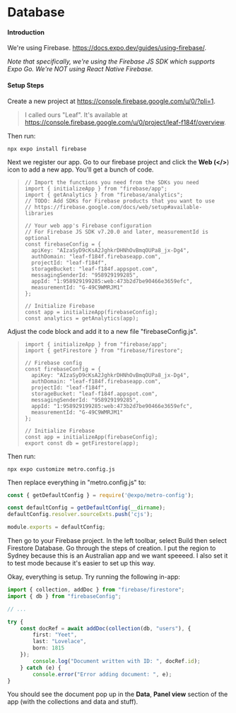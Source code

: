 # Database

#### Introduction

We're using Firebase. https://docs.expo.dev/guides/using-firebase/.

*Note that specifically, we're using the Firebase JS SDK which supports Expo Go. We're NOT using React Native Firebase.*

#### Setup Steps

Create a new project at https://console.firebase.google.com/u/0/?pli=1. 

> I called ours "Leaf". It's available at https://console.firebase.google.com/u/0/project/leaf-f184f/overview.

Then run:

```
npx expo install firebase
```

Next we register our app. Go to our firebase project and click the **Web **(**</>**) icon to add a new app. You'll get a bunch of code.

> ```
> // Import the functions you need from the SDKs you need
> import { initializeApp } from "firebase/app";
> import { getAnalytics } from "firebase/analytics";
> // TODO: Add SDKs for Firebase products that you want to use
> // https://firebase.google.com/docs/web/setup#available-libraries
> 
> // Your web app's Firebase configuration
> // For Firebase JS SDK v7.20.0 and later, measurementId is optional
> const firebaseConfig = {
>   apiKey: "AIzaSyD9cKsA2JghkrDHNhOvBmqOUPa8_jx-Dg4",
>   authDomain: "leaf-f184f.firebaseapp.com",
>   projectId: "leaf-f184f",
>   storageBucket: "leaf-f184f.appspot.com",
>   messagingSenderId: "958929199285",
>   appId: "1:958929199285:web:473b2d7be90466e3659efc",
>   measurementId: "G-49C9WMRJM1"
> };
> 
> // Initialize Firebase
> const app = initializeApp(firebaseConfig);
> const analytics = getAnalytics(app);
> ```

Adjust the code block and add it to a new file "firebaseConfig.js".

> ```
> import { initializeApp } from "firebase/app";
> import { getFirestore } from "firebase/firestore";
> 
> // Firebase config
> const firebaseConfig = {
>   apiKey: "AIzaSyD9cKsA2JghkrDHNhOvBmqOUPa8_jx-Dg4",
>   authDomain: "leaf-f184f.firebaseapp.com",
>   projectId: "leaf-f184f",
>   storageBucket: "leaf-f184f.appspot.com",
>   messagingSenderId: "958929199285",
>   appId: "1:958929199285:web:473b2d7be90466e3659efc",
>   measurementId: "G-49C9WMRJM1"
> };
> 
> // Initialize Firebase
> const app = initializeApp(firebaseConfig);
> export const db = getFirestore(app);
> ```

Then run:

```
npx expo customize metro.config.js
```

Then replace everything in "metro.config.js" to:

```js
const { getDefaultConfig } = require('@expo/metro-config');

const defaultConfig = getDefaultConfig(__dirname);
defaultConfig.resolver.sourceExts.push('cjs');

module.exports = defaultConfig;
```

Then go to your Firebase project. In the left toolbar, select Build then select Firestore Database. Go through the steps of creation. I put the region to Sydney because this is an Australian app and we want speeeed. I also set it to test mode because it's easier to set up this way.

Okay, everything is setup. Try running the following in-app:

```typescript
import { collection, addDoc } from "firebase/firestore";
import { db } from "firebaseConfig";

// ...

try {
    const docRef = await addDoc(collection(db, "users"), {
        first: "Yeet",
        last: "Lovelace",
        born: 1815
    });
        console.log("Document written with ID: ", docRef.id);
    } catch (e) {
        console.error("Error adding document: ", e);
}
```

You should see the document pop up in the **Data**, **Panel view** section of the app (with the collections and data and stuff).

